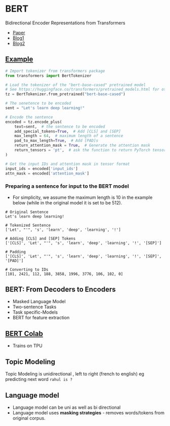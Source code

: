 # BERT
Bidirectional Encoder Representations from Transformers
- [Paper](https://arxiv.org/pdf/1810.04805.pdf)
- [Blog1](https://huggingface.co/blog/bert-101)
- [Blog2](https://jalammar.github.io/illustrated-bert/)

## [Example](https://albertauyeung.github.io/2020/06/19/bert-tokenization.html/)
```python
# Import tokenizer from transformers package
from transformers import BertTokenizer

# Load the tokenizer of the "bert-base-cased" pretrained model
# See https://huggingface.co/transformers/pretrained_models.html for other models
tz = BertTokenizer.from_pretrained("bert-base-cased")

# The senetence to be encoded
sent = "Let's learn deep learning!"

# Encode the sentence
encoded = tz.encode_plus(
    text=sent,  # the sentence to be encoded
    add_special_tokens=True,  # Add [CLS] and [SEP]
    max_length = 64,  # maximum length of a sentence
    pad_to_max_length=True,  # Add [PAD]s
    return_attention_mask = True,  # Generate the attention mask
    return_tensors = 'pt',  # ask the function to return PyTorch tensors
)

# Get the input IDs and attention mask in tensor format
input_ids = encoded['input_ids']
attn_mask = encoded['attention_mask']
```
### Preparing a sentence for input to the BERT model
- For simplicity, we assume the maximum length is 10 in the example below (while in the original model it is set to be 512).
```
# Original Sentence
Let's learn deep learning!

# Tokenized Sentence
['Let', "'", 's', 'learn', 'deep', 'learning', '!']

# Adding [CLS] and [SEP] Tokens
['[CLS]', 'Let', "'", 's', 'learn', 'deep', 'learning', '!', '[SEP]']

# Padding
['[CLS]', 'Let', "'", 's', 'learn', 'deep', 'learning', '!', '[SEP]', '[PAD]']

# Converting to IDs
[101, 2421, 112, 188, 3858, 1996, 3776, 106, 102, 0]
```
## BERT: From Decoders to Encoders
- Masked Language Model
- Two-sentence Tasks
- Task specific-Models
- BERT for feature extraction
## [BERT Colab](https://colab.research.google.com/github/tensorflow/tpu/blob/master/tools/colab/bert_finetuning_with_cloud_tpus.ipynb)
- Trains on TPU

## Topic Modeling 
Topic Modeling is unidirectional , left to right (french to english) eg predicting next word `rahul is ?`
## Language model
- Language model can be uni as well as bi directional
- Language model uses **masking strategies** - removes words/tokens from original corpus.
